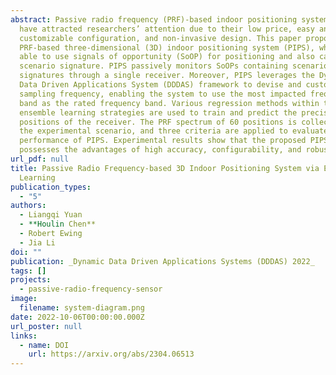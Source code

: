 ```yaml
---
abstract: Passive radio frequency (PRF)-based indoor positioning systems (IPS)
  have attracted researchers’ attention due to their low price, easy and
  customizable configuration, and non-invasive design. This paper proposes a
  PRF-based three-dimensional (3D) indoor positioning system (PIPS), which is
  able to use signals of opportunity (SoOP) for positioning and also capture a
  scenario signature. PIPS passively monitors SoOPs containing scenario
  signatures through a single receiver. Moreover, PIPS leverages the Dynamic
  Data Driven Applications System (DDDAS) framework to devise and customize the
  sampling frequency, enabling the system to use the most impacted frequency
  band as the rated frequency band. Various regression methods within three
  ensemble learning strategies are used to train and predict the precise
  positions of the receiver. The PRF spectrum of 60 positions is collected in
  the experimental scenario, and three criteria are applied to evaluate the
  performance of PIPS. Experimental results show that the proposed PIPS
  possesses the advantages of high accuracy, configurability, and robustness.
url_pdf: null
title: Passive Radio Frequency-based 3D Indoor Positioning System via Ensemble
  Learning
publication_types:
  - "5"
authors:
  - Liangqi Yuan
  - **Houlin Chen**
  - Robert Ewing
  - Jia Li
doi: ""
publication: _Dynamic Data Driven Applications Systems (DDDAS) 2022_
tags: []
projects:
  - passive-radio-frequency-sensor
image:
  filename: system-diagram.png
date: 2022-10-06T00:00:00.000Z
url_poster: null
links:
  - name: DOI
    url: https://arxiv.org/abs/2304.06513
---
```

